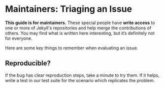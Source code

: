 # Maintainers: Triaging an Issue

**This guide is for maintainers.** These special people have **write access** to one or more of Jekyll's repositories and help merge the contributions of others. You may find what is written here interesting, but it’s definitely not for everyone.

Here are some key things to remember when evaluating an issue.

## Reproducible?

If the bug has clear reproduction steps, take a minute to try them. If it helps, write a test in our test suite for the scenario which replicates the problem.
